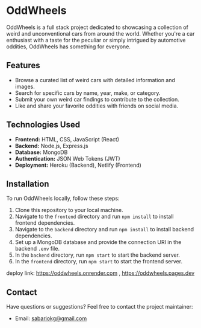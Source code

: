 # OddWheels

OddWheels is a full stack project dedicated to showcasing a collection of weird and unconventional cars from around the world. Whether you're a car enthusiast with a taste for the peculiar or simply intrigued by automotive oddities, OddWheels has something for everyone.

## Features
- Browse a curated list of weird cars with detailed information and images.
- Search for specific cars by name, year, make, or category.
- Submit your own weird car findings to contribute to the collection.
- Like and share your favorite oddities with friends on social media.

## Technologies Used

- **Frontend:** HTML, CSS, JavaScript (React)
- **Backend:** Node.js, Express.js
- **Database:** MongoDB
- **Authentication:** JSON Web Tokens (JWT)
- **Deployment:** Heroku (Backend), Netlify (Frontend)

## Installation

To run OddWheels locally, follow these steps:

1. Clone this repository to your local machine.
2. Navigate to the `frontend` directory and run `npm install` to install frontend dependencies.
3. Navigate to the `backend` directory and run `npm install` to install backend dependencies.
4. Set up a MongoDB database and provide the connection URI in the backend `.env` file.
5. In the `backend` directory, run `npm start` to start the backend server.
6. In the `frontend` directory, run `npm start` to start the frontend server.

deploy link: https://oddwheels.onrender.com , https://oddwheels.pages.dev


## Contact

Have questions or suggestions? Feel free to contact the project maintainer:

- Email: sabariokg@gmail.com
